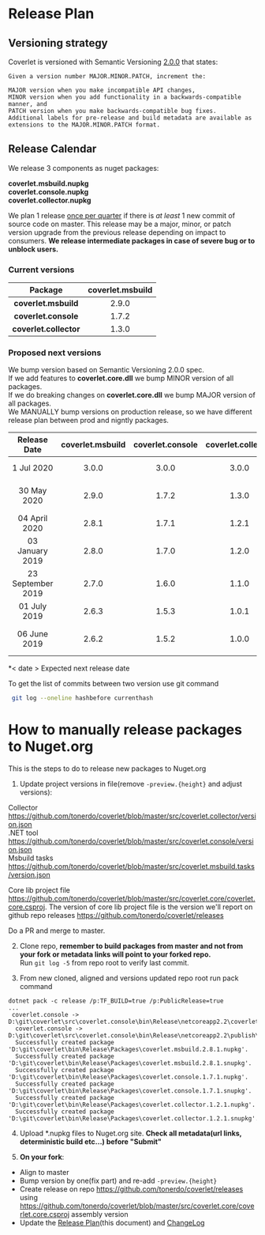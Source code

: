 # Release Plan

## Versioning strategy

Coverlet is versioned with Semantic Versioning [2.0.0](https://semver.org/#semantic-versioning-200) that states:

```
Given a version number MAJOR.MINOR.PATCH, increment the:

MAJOR version when you make incompatible API changes,
MINOR version when you add functionality in a backwards-compatible manner, and
PATCH version when you make backwards-compatible bug fixes.
Additional labels for pre-release and build metadata are available as extensions to the MAJOR.MINOR.PATCH format.
```

## Release Calendar

We release 3 components as nuget packages:  

**coverlet.msbuild.nupkg**  
**coverlet.console.nupkg**  
**coverlet.collector.nupkg**  

We plan 1 release [once per quarter](https://en.wikipedia.org/wiki/Calendar_year) if there is *at least* 1 new commit of source code on master. This release may be a major, minor, or patch version upgrade from the previous release depending on impact to consumers. 
**We release intermediate packages in case of severe bug or to unblock users.**

### Current versions

| Package        | **coverlet.msbuild** |
| :-------------: |:-------------:|
|**coverlet.msbuild**      | 2.9.0  |  
|**coverlet.console**      | 1.7.2  |
|**coverlet.collector**      | 1.3.0 |  

### Proposed next versions  

We bump version based on Semantic Versioning 2.0.0 spec.  
If we add features to **coverlet.core.dll** we bump MINOR version of all packages.  
If we do breaking changes on **coverlet.core.dll** we bump MAJOR version of all packages.  
We MANUALLY bump versions on production release, so we have different release plan between prod and nigntly packages.

| Release Date        | **coverlet.msbuild**           | **coverlet.console**  | **coverlet.collector** | **commit hash**| **notes** |
| :-------------: |:-------------:|:-------------:|:-------------:|:-------------:|:-------------:|
| 1 Jul 2020      | 3.0.0 | 3.0.0 |   3.0.0 | | Align versions
| 30 May 2020      | 2.9.0 | 1.7.2 |   1.3.0 | 83a38d45b3f9c231d705bfed849efbf41b3aaa86 | deterministic build support
| 04 April 2020      | 2.8.1 | 1.7.1 |   1.2.1 | 3f81828821d07d756e02a4105b2533cedf0b543c
| 03 January 2019      | 2.8.0 | 1.7.0 |   1.2.0 | 72a688f1c47fa92059540d5fbb1c4b0b4bf0dc8c |  |
| 23 September 2019      | 2.7.0 | 1.6.0 |   1.1.0 | 4ca01eb239038808739699470a61fad675af6c79 |  |
| 01 July 2019      | 2.6.3 | 1.5.3 |   1.0.1 | e1593359497fdfe6befbb86304b8f4e09a656d14 |  |
| 06 June 2019      | 2.6.2 | 1.5.2 |   1.0.0 | 3e7eac9df094c22335711a298d359890aed582e8 | first collector release |

*< date >  Expected next release date

To get the list of commits between two version use git command
```bash
 git log --oneline hashbefore currenthash
```

# How to manually release packages to Nuget.org

This is the steps to do to release new packages to Nuget.org

1) Update project versions in file(remove `-preview.{height}` and adjust versions):

Collector 
https://github.com/tonerdo/coverlet/blob/master/src/coverlet.collector/version.json  
.NET tool
https://github.com/tonerdo/coverlet/blob/master/src/coverlet.console/version.json  
Msbuild tasks
https://github.com/tonerdo/coverlet/blob/master/src/coverlet.msbuild.tasks/version.json  

Core lib project file https://github.com/tonerdo/coverlet/blob/master/src/coverlet.core/coverlet.core.csproj.
The version of core lib project file is the version we'll report on github repo releases https://github.com/tonerdo/coverlet/releases

Do a PR and merge to master.

2) Clone repo, **remember to build packages from master and not from your fork or metadata links will point to your forked repo.**  
Run `git log -5` from repo root to verify last commit.


3) From new cloned, aligned and versions updated repo root run pack command
```
dotnet pack -c release /p:TF_BUILD=true /p:PublicRelease=true
...
 coverlet.console -> D:\git\coverlet\src\coverlet.console\bin\Release\netcoreapp2.2\coverlet.console.dll
  coverlet.console -> D:\git\coverlet\src\coverlet.console\bin\Release\netcoreapp2.2\publish\
  Successfully created package 'D:\git\coverlet\bin\Release\Packages\coverlet.msbuild.2.8.1.nupkg'.
  Successfully created package 'D:\git\coverlet\bin\Release\Packages\coverlet.msbuild.2.8.1.snupkg'.
  Successfully created package 'D:\git\coverlet\bin\Release\Packages\coverlet.console.1.7.1.nupkg'.
  Successfully created package 'D:\git\coverlet\bin\Release\Packages\coverlet.console.1.7.1.snupkg'.
  Successfully created package 'D:\git\coverlet\bin\Release\Packages\coverlet.collector.1.2.1.nupkg'.
  Successfully created package 'D:\git\coverlet\bin\Release\Packages\coverlet.collector.1.2.1.snupkg'.
```

4) Upload *.nupkg files to Nuget.org site. **Check all metadata(url links, deterministic build etc...) before "Submit"**

5) **On your fork**:
*   Align to master
*   Bump version by one(fix part) and re-add `-preview.{height}`
*   Create release on repo https://github.com/tonerdo/coverlet/releases using https://github.com/tonerdo/coverlet/blob/master/src/coverlet.core/coverlet.core.csproj assembly version
*   Update the [Release Plan](https://github.com/tonerdo/coverlet/blob/master/Documentation/ReleasePlan.md)(this document) and [ChangeLog](https://github.com/tonerdo/coverlet/blob/master/Documentation/Changelog.md)
